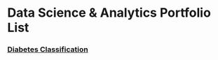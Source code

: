 # Data Science & Analytics Portfolio List

### [Diabetes Classification](https://github.com/AngadKannaujiya/Logistics-Regression/blob/main/Pima%20Indian%20Diabetes.ipynb)

